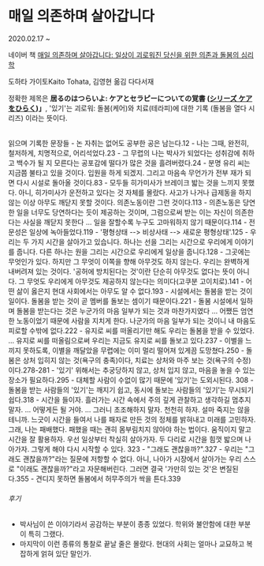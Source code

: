 # 매일 의존하며 살아갑니다

2020.02.17 ~ 

네이버 책 [매일 의존하며 살아갑니다: 일상이 괴로워진 당신을 위한 의존과 돌봄의 심리학](https://book.naver.com/bookdb/book_detail.nhn?bid=15769246) <br>

도하타 가이토Kaito Tohata, 김영현 옮김
다다서재

정확한 제목은 **居るのはつらいよ: ケアとセラピーについての覚書 ([シリーズ ケアをひらく](https://www.igaku-shoin.co.jp/prd/care_hira/ch_pamphlet.pdf))」**, 
'있기'는 괴로워: 돌봄(케어)와 치료(테라피)에 대한 기록 (돌봄을 열다 시리즈) 이라는 뜻이다.


<br>
읽으며 기록한 문장들
- 논 자취는 없어도 공부한 공은 남는다.12
- 나는 그때, 완전히, 철저하게, 치명적으로, 어리석었다.23
- 그 무렵의 나는 박사가 되었다는 성취감에 취하고 백수가 될 지 모른다는 공포감에 떨다가 많은 것을 흘려버렸다.24
- 분명 유리 씨는 지금쯤 불타고 있을 것이다. 입원을 하게 되겠지. 그리고 마음속 무언가가 전부 재가 되면 다시 시설로 돌아올 것이다.83
- 모두들 히가미사가 브레이크 밟는 것을 느끼지 못했다. 아니, 히가미사가 운전하고 있다는 것 자체를 몰랐다. 사고가 나거나 급제동을 하지 않는 이상 아무도 깨닫지 못할 것이다. 의존노동이란 그런 것이다.113
- 의존노동은 당연한 일을 너무도 당연하다는 듯이 제공하는 것이며, 그럼으로써 받는 이는 자신이 의존한다는 사실을 깨닫지 못한다 ... 일을 잘할수록 누구도 고마워하지 않기 때문이다.114
- 전문성은 일상에 녹아들었다.119
- '평형상태 --> 비상사태 --> 새로운 평형상태'.125
- 우리는 두 가지 시간을 살아가고 있습니다. 하나는 선을 그리는 시간으로 우리에게 이야기를 줍니다. 다른 하나는 원을 그리는 시간으로 우리에게 일상을 줍니다.128
- 그곳에는 무엇인가 있다. 하지만 그 무엇이 이쪽을 향해 아무것도 하지 않는다. 우리는 완벽하게 내버려져 있는 것이다. '공허에 방치된다는 것'이란 단순히 아무것도 없다는 뜻이 아니다. 그 무엇도 우리에게 아무것도 제공하지 않는다는 의미다(고쿠분 고이치로).141
- 어떤 삶이 옳은지 현대 사회에서는 아무도 알 수 없다.193
- 시설에서는 돌봄을 받는 것이 일이다. 돌봄을 받는 것이 곧 멤버를 돌보는 셈이기 때문이다.221
- 돌봄 시설에서 일하며 돌봄을 받는다는 것은 누군가의 마음 일부가 되는 것과 마찬가지였다 ... 어쨌든 엄연한 노동이었기 때문에 사람을 지치게 한다. 나군가의 마음 일부가 되는 것이니 내 마음도 피로할 수밖에 없다.222
- 유지로 씨를 떠올리기만 해도 우리는 돌봄을 받을 수 있었다. ... 유지로 씨를 떠올림으로써 우리는 지금도 유지로 씨를 돌보고 있다.237
- 이별을 느끼지 못하도록, 이별을 깨달았을 무렵에는 이미 멀리 떨어져 있게끔 도망쳤다.250
- 돌봄은 상처 입히지 않는 것(욕구의 충족)이다, 치료는 상처와 마주 보는 것(욕구의 수정)이다.278-281
- '있기' 위해서는 추궁당하지 않고, 상처 입지 않고, 마음을 놓을 수 있는 장소가 필요하다.295
- 대체할 사람이 수없이 많기 때문에 '있기'는 도외시된다. 308
- 돌봄을 받는 사람들의 '있기'는 깨지기 쉽고, 동시에 돌보는 사람들의 '있기'는 무시되기 쉽다.318
- 시간을 들이자. 흘러가는 시간 속에서 주의 깊게 관찰하고 생각하길 멈추지 말자. ... 어떻게든 될 거야. ... 그러니 초조해하지 말자. 천천히 하자. 설마 죽지는 않을 테니까. 느긋이 시간을 들여서 나를 패자로 만든 것의 정체를 밝혀내고 미래를 고민하자. 그래, 나는 패배했다. 패했을 때는 괜히 몸부림치지 않아야 하는 법이다. 움직이지 말고 시간을 잘 활용하자. 우선 일상부터 착실히 살아가자. 두 다리로 시간을 힘껏 밟으며 나아가자. 그렇게 해야 다시 시작할 수 있다. 323
- "그래도 괜찮을까?".327
- 우리는 "그래도 괜찮을까?"라는 질문에 저항할 수 없다. 아니, 나아가 시장에서 살아가는 우리 스스로 "이래도 괜찮을까?"라고 자문해버린다. 그러면 결국 '가만히 있는 것'은 변질된다.355
- 견디지 못하면 돌봄에서 허무주의가 싹을 튼다.339

###### 후기
- 박사님이 쓴 이야기라서 공감하는 부분이 종종 있었다. 학위와 불안함에 대한 부분이 특히 그랬다.
- 마지막이 이런 종류의 통찰로 끝날 줄은 몰랐다. 현대의 사회는 얼마나 교묘하고 복잡하게 얽혀 있단 말인가.

